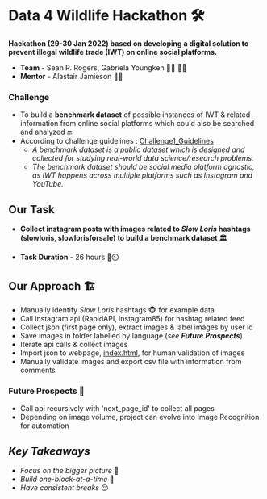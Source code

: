 # Data 4 Wildlife Hackathon 🛠️
**Hackathon (29-30 Jan 2022) based on developing a digital solution to prevent illegal wildlife trade (IWT) on online social platforms.**

* **Team** - Sean P. Rogers, Gabriela Youngken  👩‍🎓 👨‍🎓
* **Mentor** - Alastair Jamieson 👨‍🏫

### **Challenge** 
* To build a **benchmark dataset** of possible instances of IWT & related information from online social platforms which could also be searched and analyzed 🔚 
* According to challenge guidelines : [Challenge1_Guidelines](https://github.com/prak112/data4wildlife/files/8005154/Challenge.1.Guidance.Document.pdf)
    * _A benchmark dataset is a public dataset which is designed and collected for studying real-world data science/research problems._ 
    * _The benchmark dataset should be social media platform agnostic, as IWT happens across multiple platforms such as Instagram and YouTube._

## Our Task 
* **Collect instagram posts with images related to _Slow Loris_ hashtags (slowloris, slowlorisforsale) to build a benchmark dataset** 🏛️

* **Task Duration** - 26 hours 🏃⏲️


## Our Approach 🏗️
- Manually identify _Slow Loris_ hashtags 🐵 for example data
- Call instagram api (RapidAPI, instagram85) for hashtag related feed 
- Collect json (first page only), extract images & label images by user id
- Save images in folder labelled by language (_see **Future Prospects**_)
- Iterate api calls & collect images 
- Import json to webpage, [index.html](updated_(code-webpage)/index.html), for human validation of images
- Manually validate images and export csv file with information from comments

### Future Prospects 👀
- Call api recursively with 'next_page_id' to collect all pages
- Depending on image volume, project can evolve into Image Recognition for automation

 ## _Key Takeaways_
 * _Focus on the bigger picture_ 🌄
 * _Build one-block-at-a-time_ 🧱
 * _Have consistent breaks_ 😌

